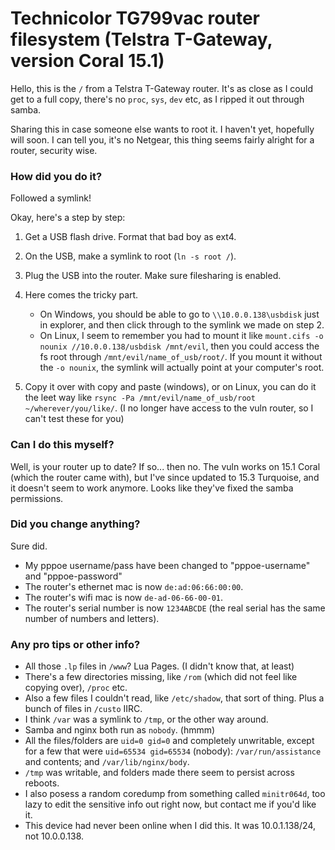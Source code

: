# Technicolor TG799vac router filesystem (Telstra T-Gateway, version Coral 15.1)

Hello, this is the `/` from a Telstra T-Gateway router. It's as close as I could get to a full copy, there's no `proc`, `sys`, `dev` etc, as I ripped it out through samba.

Sharing this in case someone else wants to root it. I haven't yet, hopefully will soon. I can tell you, it's no Netgear, this thing seems fairly alright for a router, security wise.

### How did you do it?

Followed a symlink!

Okay, here's a step by step:

1. Get a USB flash drive. Format that bad boy as ext4.

2. On the USB, make a symlink to root (`ln -s root /`).

3. Plug the USB into the router. Make sure filesharing is enabled.

4. Here comes the tricky part. 

    - On Windows, you should be able to go to `\\10.0.0.138\usbdisk` just in explorer, and then click through to the symlink we made on step 2.
    - On Linux, I seem to remember you had to mount it like `mount.cifs -o nounix //10.0.0.138/usbdisk /mnt/evil`, then you could access the fs root through `/mnt/evil/name_of_usb/root/`. If you mount it without the `-o nounix`, the symlink will actually point at your computer's root.

5. Copy it over with copy and paste (windows), or on Linux, you can do it the leet way like `rsync -Pa /mnt/evil/name_of_usb/root ~/wherever/you/like/`. (I no longer have access to the vuln router, so I can't test these for you)

###  Can I do this myself?

Well, is your router up to date? If so... then no. The vuln works on 15.1 Coral (which the router came with), but I've since updated to 15.3 Turquoise, and it doesn't seem to work anymore. Looks like they've fixed the samba permissions.

### Did you change anything?

Sure did.

 - My pppoe username/pass have been changed to "pppoe-username" and "pppoe-password"
 - The router's ethernet mac is now `de:ad:06:66:00:00`.
 - The router's wifi mac is now `de-ad-06-66-00-01`.
 - The router's serial number is now `1234ABCDE` (the real serial has the same number of numbers and letters).

### Any pro tips or other info?

 - All those `.lp` files in `/www`? Lua Pages. (I didn't know that, at least)
 - There's a few directories missing, like `/rom` (which did not feel like copying over), `/proc` etc.
 - Also a few files I couldn't read, like `/etc/shadow`, that sort of thing. Plus a bunch of files in `/custo` IIRC.
 - I think `/var` was a symlink to `/tmp`, or the other way around.
 - Samba and nginx both run as `nobody`. (hmmm)
 - All the files/folders are `uid=0 gid=0` and completely unwritable, except for a few that were `uid=65534 gid=65534` (nobody): `/var/run/assistance` and contents; and `/var/lib/nginx/body`.
 - `/tmp` was writable, and folders made there seem to persist across reboots.
 - I also posess a random coredump from something called `minitr064d`, too lazy to edit the sensitive info out right now, but contact me if you'd like it.
 - This device had never been online when I did this. It was 10.0.1.138/24, not 10.0.0.138.


